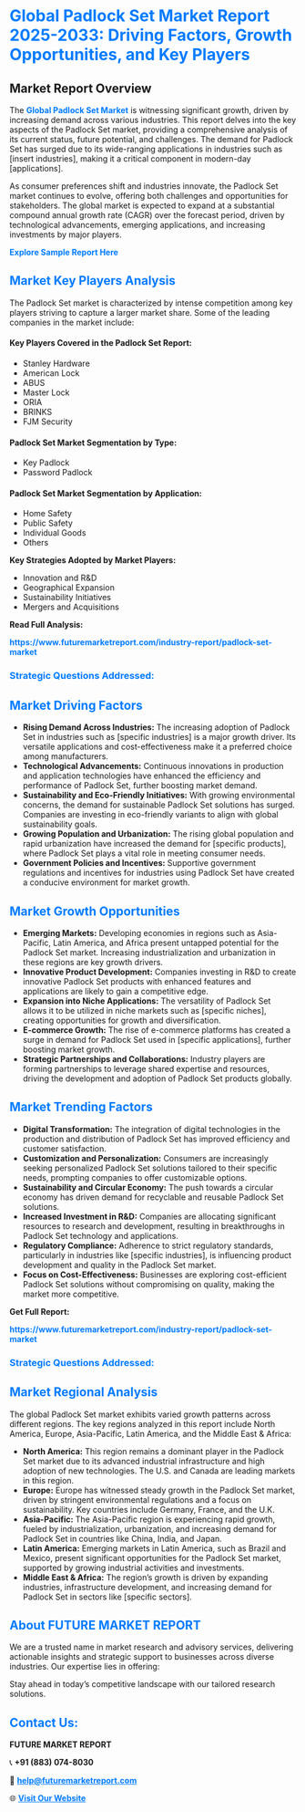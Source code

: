 <h1 style="color: #007BFF;">Global Padlock Set Market Report 2025-2033: Driving Factors, Growth Opportunities, and Key Players</h1>

<section id="overview">
<h2>Market Report Overview</h2>
<p>The <a href="https://www.futuremarketreport.com/industry-report/padlock-set-market" style="color: #007BFF; text-decoration: none;"><strong>Global Padlock Set Market</strong></a> is witnessing significant growth, driven by increasing demand across various industries. This report delves into the key aspects of the Padlock Set market, providing a comprehensive analysis of its current status, future potential, and challenges. The demand for Padlock Set has surged due to its wide-ranging applications in industries such as [insert industries], making it a critical component in modern-day [applications].</p>
<p>As consumer preferences shift and industries innovate, the Padlock Set market continues to evolve, offering both challenges and opportunities for stakeholders. The global market is expected to expand at a substantial compound annual growth rate (CAGR) over the forecast period, driven by technological advancements, emerging applications, and increasing investments by major players.</p>
</section>

<section id="overview">
<p><a href="https://www.futuremarketreport.com/request-sample/reportId=46391" style="color: #007BFF; text-decoration: none;"><strong>Explore Sample Report Here</strong></a></p>
</section>

<section id="key-players">
<h2 style="color: #007BFF;">Market Key Players Analysis</h2>
<p>The Padlock Set market is characterized by intense competition among key players striving to capture a larger market share. Some of the leading companies in the market include:</p>
<h4>Key Players Covered in the Padlock Set Report:</h4>
<ul><li>Stanley Hardware</li><li>American Lock</li><li>ABUS</li><li>Master Lock</li><li>ORIA</li><li>BRINKS</li><li>FJM Security</li></ul>
<h4>Padlock Set Market Segmentation by Type:</h4>
<ul><li>Key Padlock</li><li>Password Padlock</li></ul>

<h4>Padlock Set Market Segmentation by Application:</h4>
<ul><li>Home Safety</li><li>Public Safety</li><li>Individual Goods</li><li>Others</li></ul>
<p><strong>Key Strategies Adopted by Market Players:</strong></p>
<ul>
<li>Innovation and R&D</li>
<li>Geographical Expansion</li>
<li>Sustainability Initiatives</li>
<li>Mergers and Acquisitions</li>
</ul>
</section>

<section>
<p><strong>Read Full Analysis: </strong></p><a href="https://www.futuremarketreport.com/industry-report/padlock-set-market" style="color: #007BFF; text-decoration: none;"><strong>https://www.futuremarketreport.com/industry-report/padlock-set-market</strong></a>
<h3 style="color: #007BFF;">Strategic Questions Addressed:</h3>
</section>

<section id="driving-factors">
<h2 style="color: #007BFF;">Market Driving Factors</h2>
<ul>
<li><strong>Rising Demand Across Industries:</strong> The increasing adoption of Padlock Set in industries such as [specific industries] is a major growth driver. Its versatile applications and cost-effectiveness make it a preferred choice among manufacturers.</li>
<li><strong>Technological Advancements:</strong> Continuous innovations in production and application technologies have enhanced the efficiency and performance of Padlock Set, further boosting market demand.</li>
<li><strong>Sustainability and Eco-Friendly Initiatives:</strong> With growing environmental concerns, the demand for sustainable Padlock Set solutions has surged. Companies are investing in eco-friendly variants to align with global sustainability goals.</li>
<li><strong>Growing Population and Urbanization:</strong> The rising global population and rapid urbanization have increased the demand for [specific products], where Padlock Set plays a vital role in meeting consumer needs.</li>
<li><strong>Government Policies and Incentives:</strong> Supportive government regulations and incentives for industries using Padlock Set have created a conducive environment for market growth.</li>
</ul>
</section>

<section id="growth-opportunities">
<h2 style="color: #007BFF;">Market Growth Opportunities</h2>
<ul>
<li><strong>Emerging Markets:</strong> Developing economies in regions such as Asia-Pacific, Latin America, and Africa present untapped potential for the Padlock Set market. Increasing industrialization and urbanization in these regions are key growth drivers.</li>
<li><strong>Innovative Product Development:</strong> Companies investing in R&D to create innovative Padlock Set products with enhanced features and applications are likely to gain a competitive edge.</li>
<li><strong>Expansion into Niche Applications:</strong> The versatility of Padlock Set allows it to be utilized in niche markets such as [specific niches], creating opportunities for growth and diversification.</li>
<li><strong>E-commerce Growth:</strong> The rise of e-commerce platforms has created a surge in demand for Padlock Set used in [specific applications], further boosting market growth.</li>
<li><strong>Strategic Partnerships and Collaborations:</strong> Industry players are forming partnerships to leverage shared expertise and resources, driving the development and adoption of Padlock Set products globally.</li>
</ul>
</section>

<section id="trending-factors">
<h2 style="color: #007BFF;">Market Trending Factors</h2>
<ul>
<li><strong>Digital Transformation:</strong> The integration of digital technologies in the production and distribution of Padlock Set has improved efficiency and customer satisfaction.</li>
<li><strong>Customization and Personalization:</strong> Consumers are increasingly seeking personalized Padlock Set solutions tailored to their specific needs, prompting companies to offer customizable options.</li>
<li><strong>Sustainability and Circular Economy:</strong> The push towards a circular economy has driven demand for recyclable and reusable Padlock Set solutions.</li>
<li><strong>Increased Investment in R&D:</strong> Companies are allocating significant resources to research and development, resulting in breakthroughs in Padlock Set technology and applications.</li>
<li><strong>Regulatory Compliance:</strong> Adherence to strict regulatory standards, particularly in industries like [specific industries], is influencing product development and quality in the Padlock Set market.</li>
<li><strong>Focus on Cost-Effectiveness:</strong> Businesses are exploring cost-efficient Padlock Set solutions without compromising on quality, making the market more competitive.</li>
</ul>
</section>

<section>
<p><strong>Get Full Report: </strong></p><a href="https://www.futuremarketreport.com/industry-report/padlock-set-market" style="color: #007BFF; text-decoration: none;"><strong>https://www.futuremarketreport.com/industry-report/padlock-set-market</strong></a>
<h3 style="color: #007BFF;">Strategic Questions Addressed:</h3>
</section>


<section id="regional-analysis">
<h2 style="color: #007BFF;">Market Regional Analysis</h2>
<p>The global Padlock Set market exhibits varied growth patterns across different regions. The key regions analyzed in this report include North America, Europe, Asia-Pacific, Latin America, and the Middle East & Africa:</p>
<ul>
<li><strong>North America:</strong> This region remains a dominant player in the Padlock Set market due to its advanced industrial infrastructure and high adoption of new technologies. The U.S. and Canada are leading markets in this region.</li>
<li><strong>Europe:</strong> Europe has witnessed steady growth in the Padlock Set market, driven by stringent environmental regulations and a focus on sustainability. Key countries include Germany, France, and the U.K.</li>
<li><strong>Asia-Pacific:</strong> The Asia-Pacific region is experiencing rapid growth, fueled by industrialization, urbanization, and increasing demand for Padlock Set in countries like China, India, and Japan.</li>
<li><strong>Latin America:</strong> Emerging markets in Latin America, such as Brazil and Mexico, present significant opportunities for the Padlock Set market, supported by growing industrial activities and investments.</li>
<li><strong>Middle East & Africa:</strong> The region’s growth is driven by expanding industries, infrastructure development, and increasing demand for Padlock Set in sectors like [specific sectors].</li>
</ul>
</section>

<footer>
<h2 style="color: #007BFF;">About FUTURE MARKET REPORT</h2>
<p>We are a trusted name in market research and advisory services, delivering actionable insights and strategic support to businesses across diverse industries. Our expertise lies in offering:</p>

<p>Stay ahead in today’s competitive landscape with our tailored research solutions.</p>

<h2 style="color: #007BFF;">Contact Us:</h2>
<p><strong>FUTURE MARKET REPORT</strong></p>
<p>📞 <strong>+91 (883) 074-8030</strong></p>
<p>📧 <strong><a href="mailto:help@futuremarketreport.com" style="color: #007BFF;">help@futuremarketreport.com</a></strong></p>
<p>🌐 <strong><a href="https://www.futuremarketreport.com/" style="color: #007BFF;">Visit Our Website</a></strong></p>
</footer>